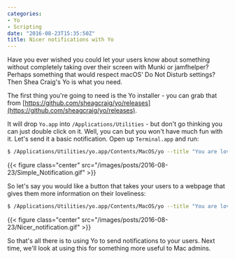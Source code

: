 ```yaml
---
categories:
- Yo
- Scripting
date: "2016-08-23T15:35:50Z"
title: Nicer notifications with Yo
---
```

Have you ever wished you could let your users know about something without completely taking over their screen with Munki or jamfhelper? Perhaps something that would respect macOS' Do Not Disturb settings? Then Shea Craig's Yo is what you need.

The first thing you're going to need is the Yo installer - you can grab that from [https://github.com/sheagcraig/yo/releases](https://github.com/sheagcraig/yo/releases).

It will drop `Yo.app` into ``/Applications/Utilities`` - but don't go thinking you can just double click on it. Well, you can but you won't have much fun with it. Let's send it a basic notification. Open up `Terminal.app` and run:

``` bash
$ /Applications/Utilities/yo.app/Contents/MacOS/yo --title "You are lovely" --info "I mean it, you look really lovely today"
```

{{< figure class="center" src="/images/posts/2016-08-23/Simple_Notification.gif" >}}

So let's say you would like a button that takes your users to a webpage that gives them more information on their loveliness:

``` bash
$ /Applications/Utilities/yo.app/Contents/MacOS/yo --title "You are lovely" --info "I mean it, you look really lovely today" --action-btn "Do I?" --action-path "https://www.youtube.com/watch?v=vUSzL2leaFM"
```

{{< figure class="center" src="/images/posts/2016-08-23/Nicer_notification.gif" >}}

So that's all there is to using Yo to send notifications to your users. Next time, we'll look at using this for something more useful to Mac admins.
